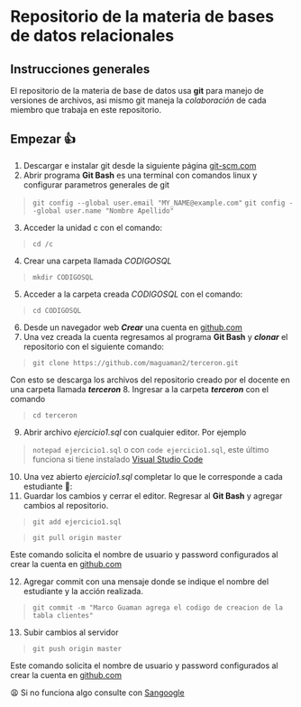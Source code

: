 # Repositorio de la materia de bases de datos relacionales
## Instrucciones generales
El repositorio de la materia de base de datos usa **git** para manejo de versiones de archivos, asi mismo git maneja la *colaboración* de cada miembro que trabaja en este repositorio.
## Empezar :+1:
1. Descargar e instalar git desde la siguiente página [git-scm.com](https://git-scm.com/download/win) 
2. Abrir programa **Git Bash** es una terminal con comandos linux y configurar parametros generales de git
  > ```git config --global user.email "MY_NAME@example.com"```
  > ```git config --global user.name "Nombre Apellido"```
3. Acceder  la unidad c con el comando:     
  >```cd /c```
4. Crear una carpeta llamada *CODIGOSQL*
  > ```mkdir CODIGOSQL```
5. Acceder a la carpeta creada *CODIGOSQL* con el comando:
  > ```cd CODIGOSQL```
6. Desde un navegador web ***Crear*** una cuenta en [github.com](https://github.com) 
7. Una vez creada la cuenta regresamos al programa **Git Bash** y ***clonar*** el repositorio con el siguiente comando: 
  > ```git clone https://github.com/maguaman2/terceron.git```
  
  Con esto se descarga los archivos del repositorio creado por el docente en una carpeta llamada  ***terceron***
8. Ingresar a la carpeta ***terceron*** con el comando 
  > ```cd terceron```
9. Abrir archivo *ejercicio1.sql* con cualquier editor. Por ejemplo 
  > ```notepad ejercicio1.sql``` o con ```code ejercicio1.sql```, este último funciona si tiene instalado  [Visual Studio Code](https://code.visualstudio.com/download)
10. Una vez abierto *ejercicio1.sql* completar lo que le corresponde a cada estudiante :boy::
11. Guardar los cambios y cerrar el editor. Regresar al **Git Bash** y agregar cambios al repositorio.
  > ```git add ejercicio1.sql```
  
  > ```git pull origin master```
  
  Este comando solicita el nombre de usuario y password configurados al crear la cuenta en [github.com](https://github.com) 
  
12. Agregar commit con una mensaje donde se indique el nombre del estudiante y la acción realizada.
  > ```git commit -m "Marco Guaman agrega el codigo de creacion de la tabla clientes"```
13. Subir cambios al servidor
  > ```git push origin master``` 
  
  Este comando solicita el nombre de usuario y password configurados al crear la cuenta en [github.com](https://github.com) 

:weary:  Si no funciona algo consulte con [Sangoogle](https://google.com) 
